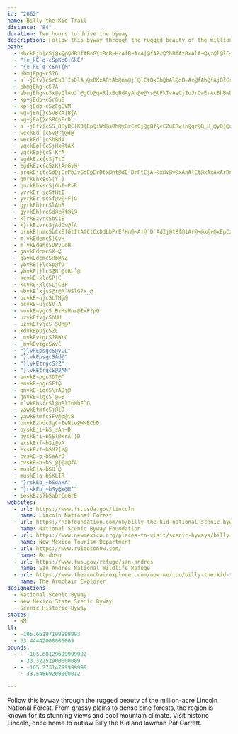 ```yaml
---
id: "2062"
name: Billy the Kid Trail
distance: "84"
duration: Two hours to drive the byway
description: Follow this byway through the rugged beauty of the million-acre Lincoln National Forest. From grassy plains to dense pine forests, the region is known for its stunning views and cool mountain climate. Visit historic Lincoln, once home to outlaw Billy the Kid and lawman Pat Garrett.
path:
  - sbckEjb|cSj@x@p@dBJfABnG\xBnB~HrAfB~ArA|@fAZr@^bBfAzBxAlA~@\z@l@lC~DlAx@~Br@bAz@|@dBt@~C^~@x@dAbAl@x@PhEC~ARnGjDnCp@~@h@fAb@bAFpNYhQ_AfIaChAk@
  - "{e_kE`q~cSpKoG|GkE"
  - "{e_kE`q~cSnT{M"
  - ebmjEpg~cS?G
  - a`~jEfv}cSrEkB`IsDlA_@xBKxARtAb@nm@j`@lEtBxBh@bAl@dB~Ar@fAh@fAjBlGrAfCxA|ApGxD|BhBbBl@rA?tAM|Am@hGaFbAkAlEaHfBkA~A[x@FxAX|DlAhB\vDRjCSlB_A~AyBxAuCfBcBrCgA`IsB|By@`AeAf@s@zAyAfAm@bAWxAMj@DpG~AtALvBSjN{CfB?zHtAzA?~Ae@fCaBrE_FfEyClJuFjD}@hAa@jAk@pByA|KqQdA_B|@w@bCaA|@QrCEnATdHlC`Cl@pJ^lDl@zVbMx@|@t@lAXfAXdCTfH^rBXp@~KtMnBlCn@r@l@^z@Xx@JdNDrFQjGLlDm@jK{ChCSrA?xARtDlBpCdBrAf@rHjBv@`@v@dA`@~@dDvLvBrI^v@nAt@lCRRsAToDfAwAd@_AbEuJNyBUuCO_ACy@ZwDlAeH
  - ebmjEhg~cS?A
  - ebmjEhg~cSx@yQlAoJ`@gCb@qAR[xBqBdAyAh@e@\s@tFkTvAeCjIuJrCwErAcBhBwDd@yBNsEK{IT_SN}D|AqVTmAN{C~@}Zb@oL^yOIuG_DyZMqEB_CNa@cAqAoBiDSQuIkXu@}E[uCI{CDmDXeHNMrAe\?e@IKE{GO_C_@kBwAcFaNcZaFgLo@{BoAyFy@eHOwEJgGh@mGXeFIaGi@yFeAgE_IuSqOac@qDgJeBuDyB}CmFmFcEgC{CkAuBi@uMmCmDqAaDmB{AyAs@_AmC_Fo@_Bua@k_BcC{GkBqDgCuDcEiFu^{_@mBmCoAaCaCmF_ByCkBsCgWs[wDmEqWgVsJaKaBgCoAmDUmAY_CI{CNyE~AmJp@oFDwBEaCa@_EeAuD}DgIk@eBi@gEY_Ic@{BiAuCa@q@wAwAeOkKmAiA{AuBgAyBiAeD{@gFW_DAoFd@sOK{Bg@aEcAyDq@mBgByCcWoYiCmDsAuC_@wA_BuJsAiFyCyHw@mAwKuNgD_EcE{FuJ{RiDmEeM{JcEuDwIaJwA}AgFiH{FoIqBoDiA}DyEcYWmDHuHAiB]sDeAaGOcHSaCoA_FaGyNu@cEs@_L_@mCg@uBmMkd@sDmIqG{MyTy^cAqBsBiFiAyEy@yFc@{FAgG~@ww@hCk\BkBI{DYwB}@}D{@oC}GsPgCmI}@qD_AcFuDwXc@mG@{HLwB|C}UfAuGj@sENyCDsGyAeWCmFRsFbCwRn@mGRYt@kGlDk[?gANeBlAsIjB{IpC{KxRom@nAeEl@iDTkCDwTHaC|CcSfCsS~AwVrCam@n@cGb@eCd@}BxAcFtBsEvEsHn]sh@bFoIlXsj@zF}Lx@eCt@yCb@{CdByQh@oD|EwUh@kGr@eTR_Bt@mClVgo@dAqEx@qOZkDL}C_@qHiBcNOeCE_Cf@gDx@gC{Be@i@?}Cp@cA^mErC_v@rb@u^`TmD|BmBdBkB`CeElGm[xh@kJ~NsFvJgKhTwCpEcE`EcFxCwVnIsF`CuHrFeB`BgDdEgExEsClCkHrEcLzEol@pUof@lSmBlAqC~CcBnDgA|EsBxZwA`Jq@fDo@rC{BtH_EfJ}@~A_C`EoBjC}RnV{b@tj@oNhQuJrIoS`NgDbC_DjDmClDqCxFiFtLiq@l~AoBjDiClDeMnMmJxKuFtKuDxIsCzIc@rBcAnJYrAo@jBwDzHuEzNaBtDoN`TkAxAsBlBmVjR}A|AmJhR}S`d@{@rB{GhToTrg@mAzB}|@rlAuAjC}ChNaBlC_BdBw@pAk@`BOtADjCbBlQZvE?dFc@fH?fFFrAn@~E\nAlDjKxDhRX`E^vZXfDjB~G`AhIVdAtGtQlBzGdShvAXdCHfE_ApRi@~Gg@dCk@~AmGrOiQnb@uKlV}@pAkAlA}FrD
  - kp~jEdb~cSrGuE
  - kp~jEdb~cSzFgEVM
  - wg~jEn{}cSvBkA|B{A
  - wg~jEn{}cSBCpFcD
  - a`~jEfv}cSS_BEyBC{KD{Ep@iWd@sDh@yBrCmGj@gBf@cCZuERw]n@qr@B_H_@yD}@uEoC_HqBoC{AyAwSuQ_B_AgGmB}Aw@kAcAyLmNoV_ZqAwBaBsDgBcGcEsPmAsDuLud@cB_G_DuN[mCa@mILkRImMo@iKiAsJgVgoAuAgFiAeDsA_DqGuLiAgDu@iDWyDAcQa@yEg@eCi@gBiAqC{BaD}AaBgD_CeMmF{EeCuCuCgCyDaAyCgAyESyAKgBC{DLyHIeCu@oHg@kCiGkRYmA_AqHc@aBy@_BmB{Bu@k@sCmAmC]uN{@iCm@uAq@}@q@sBgCe@gAc@kAi@mCk@sFQ_AyB{HgJ_f@{CcICeATw@h@a@hB_@X_@Ts@TaOGmBS{AwGmYsFwZYsCYoE]gKQmAy@_BoBmCsHgG{B{B}AoBmE{Ho@y@gCcCoFcDo@i@mAoBeAaEkD}P_EuPwAuKe@eBs@oBkAkBg@SyCe@oCtK@rAfB~HBzASjAc@~@UTgCpAcDz@yDh@gAd@o@n@cElIeBxC]x@Ex@NrBbA~EDf@HvBYzA_@j@s@^kMtDwAp@k@`@gAdByJdUi@~@_RbVaIpFy@DcAWyBuDqAeAoDy@qE]uA[_CkAy@m@kI{LeQaXaB}BmAqAm@YwA_@gDEoD^yAQqHsEyC{AmGmC}ZoL{FgCmBq@eB_@sAGwQB{@GaCm@{@]mC{BcG{Hy@g@o@I
  - weckEd`|cSv@^j@d@
  - weckEd`|cSbBdA
  - yqckEp}{cSjHx@tAX
  - yqckEp}{cS`KrA
  - egdkEzx{cSjTtC
  - egdkEzx{cSzK|AnGv@
  - srqkEjitcSdDjCrPbJvGdEpErDtx@nt@dE`DrFtCjA~@x@v@v@xAnAlEt@xAxAxArDnCtGpJnBlBbAn@bCdAf^`L|w@pW~L|CdMnCjSrFzCpBnArAlEfCxDx@rADtZe@zDDzCX|Cj@rDlAxAn@j]rRbGxCfCr@|LzBhL|C
  - qmrkEhkscS|Y`]
  - qmrkEhkscS|GhI~PvR
  - yvrkEr`scSfHtI
  - yvrkEr`scSf@v@~F|G
  - gyrkEh}rcSlAhB
  - gyrkEh}rcSd@z@f@l@
  - k}rkEzvrcSbClE
  - k}rkEzvrcSjAdCv@fA
  - o{ukE|nmcSbCxEfGtItAfClCxDdLbPrEfHn@~A|@`D`AdIj@tBf@lAr@~@x@v@xEpCxCzBjBzBnErI|@pBlBbHxKdi@pB`G
  - m`vkEdemcS|CvH
  - m`vkEdemcSDPvCdH
  - gavkEdcmcSX~@
  - gavkEdcmcSHb@NZ
  - ybvkE|}lcSp@fD
  - ybvkE|}lcS@N`@tBL`@
  - kcvkE~xlcSP|C
  - kcvkE~xlcSLjCBP
  - wbvkE`xjcS@r@A`USlG?x_@
  - ocvkE~ujcSLTHj@
  - ocvkE~ujcSV`A
  - wmvkEnygcS_BzMsHnr@IxF?pQ
  - uzvkEfvjcShUU
  - uzvkEfvjcS~SUh@?
  - kdvkEpujcSZL
  - _mvkEvtgcS?BWrC
  - _mvkEvtgcSWvC
  - "}lvkEpsgcS@VCL"
  - "}lvkEpsgcSAd@"
  - "}lvkEtrgcS?Z"
  - "}lvkEtrgcS@JAN"
  - emvkE~pgcSDT@^
  - emvkE~pgcSFt@
  - gnvkE~lgcS\rABj@
  - gnvkE~lgcS`@~B
  - m`wkEbsfcSl@hBlInMhE`G
  - yawkEtmfcSj@lD
  - yawkEtmfcSFv@b@tB
  - omvkEzhdcSgC~IeNto@W~BCbD
  - oyskEji~bS_sAn~D
  - oyskEji~bSSl@krA`}D
  - exskErf~bSi@vA
  - exskErf~bSMZ[z@
  - cvskE~b~bSaArB
  - cvskE~b~bS_@j@a@fA
  - muskE|a~bSU`@
  - muskE|a~bSKLIR
  - "}rskEb_~bSoAxA"
  - "}rskEb_~bSy@x@U^"
  - ieskEzs}bSaDrCqGrE
websites:
  - url: https://www.fs.usda.gov/lincoln
    name: Lincoln National Forest
  - url: https://nsbfoundation.com/nb/billy-the-kid-national-scenic-byway/
    name: National Scenic Byway Foundation
  - url: https://www.newmexico.org/places-to-visit/scenic-byways/billy-the-kid/
    name: New Mexico Tourism Department
  - url: https://www.ruidosonow.com/
    name: Ruidoso
  - url: https://www.fws.gov/refuge/san-andres
    name: San Andres National Wildlife Refuge
  - url: https://www.thearmchairexplorer.com/new-mexico/billy-the-kid-trail.php
    name: The Armchair Explorer
designations:
  - National Scenic Byway
  - New Mexico State Scenic Byway
  - Scenic Historic Byway
states:
  - NM
ll:
  - -105.66197199999993
  - 33.44442000000009
bounds:
  - - -105.68129699999992
    - 33.32252900000009
  - - -105.27314799999999
    - 33.54669200000012

---
```


Follow this byway through the rugged beauty of the million-acre Lincoln National Forest. From grassy plains to dense pine forests, the region is known for its stunning views and cool mountain climate. Visit historic Lincoln, once home to outlaw Billy the Kid and lawman Pat Garrett.
